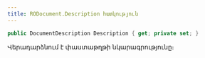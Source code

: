 ```yaml
---
title: RODocument.Description հատկություն
---
```


```c#
public DocumentDescription Description { get; private set; }
```

Վերադարձնում է փաստաթղթի նկարագրությունը։
